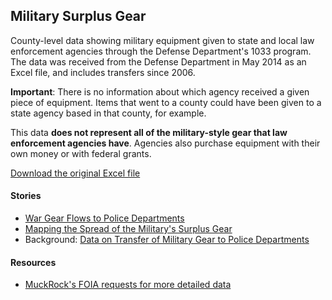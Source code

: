 ## Military Surplus Gear

County-level data showing military equipment given to state and local law enforcement agencies through the Defense Department's 1033 program. The data was received from the Defense Department in May 2014 as an Excel file, and includes transfers since 2006.

**Important**: There is no information about which agency received a given piece of equipment. Items that went to a county could have been given to a state agency based in that county, for example.

This data **does not represent all of the military-style gear that law enforcement agencies have**. Agencies also purchase equipment with their own money or with federal grants. 

[Download the original Excel file](https://github.com/TheUpshot/Military-Surplus-Gear/raw/master/1033-program-foia-may-2014.xlsx)

#### Stories

* [War Gear Flows to Police Departments](http://www.nytimes.com/2014/06/09/us/war-gear-flows-to-police-departments.html)
* [Mapping the Spread of the Military's Surplus Gear](http://www.nytimes.com/interactive/2014/08/15/us/surplus-military-equipment-map.html)
* Background: [Data on Transfer of Military Gear to Police Departments](http://www.nytimes.com/2014/08/20/upshot/data-on-transfer-of-military-gear-to-police-departments.html)

#### Resources

* [MuckRock's FOIA requests for more detailed data](https://www.muckrock.com/news/archives/2014/aug/15/we-have-pentagon-1033-program-data/)

